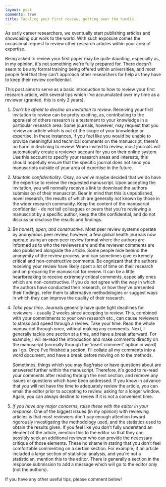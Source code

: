 ```yaml
---
layout: post
comments: true
title: Tackling your first review, getting over the hurdle.
---
```


As early career researchers, we eventually start publishing articles and showcasing our work to the world. With such exposure comes the occasional request to review other research articles within your area of expertise.

Being asked to review your first paper may be quite daunting, especially as, in my opinion, it's not something we're fully prepared for. There doesn't seem to be any formal training being offered within universities, and most people feel that they can't approach other researchers for help as they have to keep their review confidential.

This post aims to serve as a basic introduction to how to review your first research article, with several tips which I've accumulated over my time as a reviewer (granted, this is only 2 years). 

1. *Don't be afraid to decline an invitation to review*. 
Receiving your first invitation to review can be pretty exciting, as, contributing to the appraisal of others research is a testament to your knowledge in a particular research area. Some journals, however, may request that you review an article which is out of the scope of your knowledge or expertise.  In these instances, if you feel like you would be unable to provide meaningful and technical comments on the manuscript, there's no harm in declining to review. When invited to review, most journals will automatically create a reviewer account for you on their online system. Use this account to specify your research areas and interests, this should hopefully ensure that the specific journal does not send you manuscripts outside of your area of expertise in the future. 

2. *Maintain confidentiality*. 
Okay, so we've maybe decided that we do have the expertise to review the requested manuscript. Upon accepting the invitation, you will normally receive a link to download the authors submission of their manuscript. Bear in mind that this is unpublished, novel research, the results of which are generally not known by those in the wider research community. Keep the content of the manuscript confidential - do not tell colleagues or peers that you're reviewing a manuscript by a specific author, keep the title confidential, and do not discuss or disclose the results and findings. 

3. *Be honest, open, and constructive*. 
Most peer review systems operate by anonymous peer review, however, a few global health journals now operate using an open peer review format where the authors are informed as to who the reviewers are and the reviewer comments are also published alongside the article. Some people hide behind the anonymity of the review process, and can sometimes give extremely critical and non-constructive comments.  Be cognizant that the authors receiving your review have likely spent a lot of time on their research and on preparing the manuscript for review. It can be a little heartbreaking to receive extremely critical comments, especially ones which are non-constructive. If you do not agree with the way in which the authors have conducted their research, or how they've presented their findings, refer them to alternative methodologies or suggest ways in which they can improve the quality of their research. 

4. *Take your time*. 
Journals generally have quite tight deadlines for reviewers - usually 2 weeks since accepting to review. This, combined with your commitments to your own research etc., can cause reviewers to stress and speed through a review. Take your time. Read the whole manuscript through once, without making any comments. Next, I generally tackle one section at a time, and have a break afterward. For example, I will re-read the introduction and make comments directly on the manuscript (normally through the 'insert comment' option in word) as I go. Once I've finished a section, I'll collate all my comments into a word document, and have a break before moving on to the methods. 

    Sometimes, things  which you may flag/raise or have questions about are answered further within the manuscript. Therefore, it's good to re-read your comments after reading through the next section, and remove any issues or questions which have been addressed. If you know in advance that you will not have the time to adequately review the article, you can email the editor prior to accepting to review, asking for a longer window. Again, you can always decline to review if it is not a convenient time.

5. *If you have any major concerns, raise these with the editor in your response*. 
One of the biggest issues (in my opinion) with reviewing articles is that most reviewers don't pay enough attention toward rigorously investigating the methodology used, and the statistics used to obtain the results given. If you feel like you don't fully understand an element of the article, mention this to the editor so that they can possibly seek an additional reviewer who can provide the necessary critique of those elements. These no shame in stating that you don't feel comfortable commenting on a certain section. For example, if an article included a large section of statistical analysis, and you're not a statistician, mention this to the editor. There is generally a section in the response submission to add a message which will go to the editor only (not the authors).

If you have any other useful tips, please comment below! 
